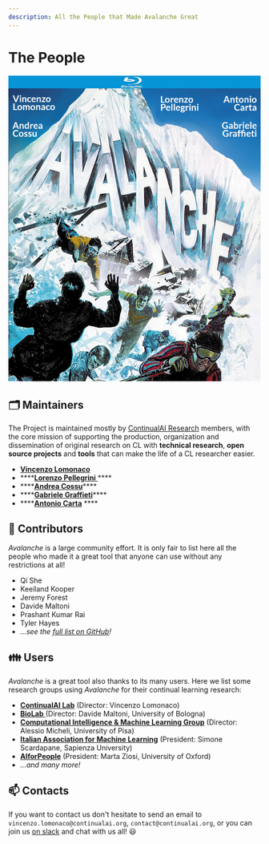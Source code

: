 ```yaml
---
description: All the People that Made Avalanche Great
---
```


# The People

![Coming soon to your computers! &#x1F602;](../.gitbook/assets/avalanche_maintaners.jpg)

## 🗂️ Maintainers

The Project is maintained mostly by [ContinualAI Research](https://www.continualai.org/research) members, with the core mission of supporting the production, organization and dissemination of original research on CL with **technical research**, **open source projects** and **tools** that can make the life of a CL researcher easier.

* [**Vincenzo Lomonaco**](https://www.vincenzolomonaco.com/) 
* \*\*\*\*[**Lorenzo Pellegrini** ](https://www.unibo.it/sitoweb/l.pellegrini)\*\*\*\*
* \*\*\*\*[**Andrea Cossu**](https://andreacossu.github.io/)\*\*\*\*
* \*\*\*\*[**Gabriele Graffieti**](https://www.unibo.it/sitoweb/gabriele.graffieti/en)\*\*\*\*
* \*\*\*\*[**Antonio Carta**](http://pages.di.unipi.it/carta/) ****

## 🔨 Contributors

_Avalanche_ is a large community effort. It is only fair to list here all the people who made it a great tool that anyone can use without any restrictions at all!

* Qi She
* Keeiland Kooper
* Jeremy Forest
* Davide Maltoni
* Prashant Kumar Rai
* Tyler Hayes
* _...see the_ [_full list on GitHub_](https://github.com/ContinualAI/avalanche/graphs/contributors)_!_

## 👪 Users

_Avalanche_ is a great tool also thanks to its many users. Here we list some research groups using _Avalanche_ for their continual learning research:

* [**ContinualAI Lab**](https://www.continualai.org/lab/) \(Director: Vincenzo Lomonaco\)
* [**BioLab** ](http://biolab.csr.unibo.it/home.asp)\(Director: Davide Maltoni, University of Bologna\)
* [**Computational Intelligence & Machine Learning Group**](http://ciml.di.unipi.it/index.html) \(Director: Alessio Micheli, University of Pisa\)
* [**Italian Association for Machine Learning**](https://iaml.it/) \(President: Simone Scardapane,  Sapienza University\)
* [**AIforPeople**](https://www.aiforpeople.org/) \(President: Marta Ziosi, University of Oxford\)
* _...and many more!_ 

## 📫 Contacts

If you want to contact us don't hesitate to send an email to `vincenzo.lomonaco@continualai.org`, `contact@continualai.org`, or you can join us [on slack](https://join.slack.com/t/continualai/shared_invite/enQtNjQxNDYwMzkxNzk0LTBhYjg2MjM0YTM2OWRkNDYzOGE0ZTIzNDQ0ZGMzNDE3ZGUxNTZmNmM1YzJiYzgwMTkyZDQxYTlkMTI3NzZkNjU) and chat with us all! 😃

